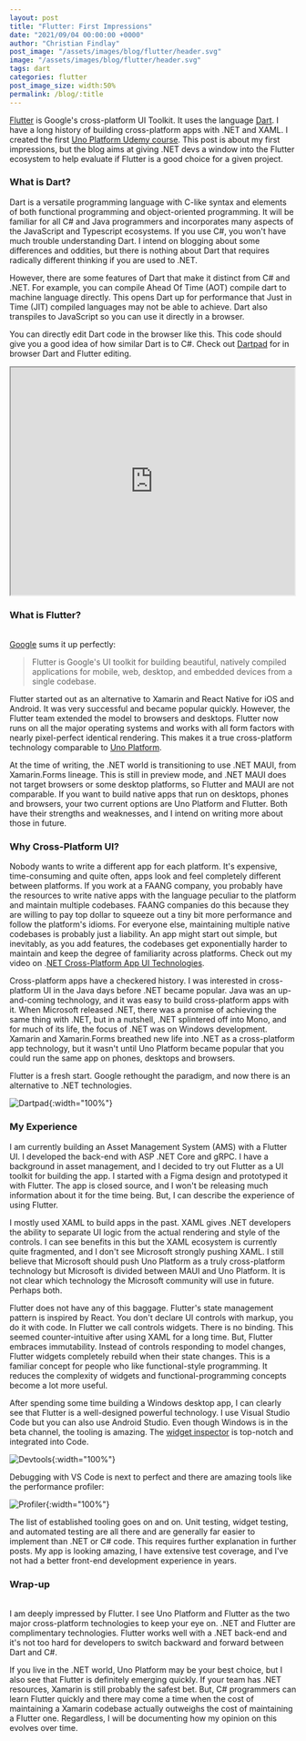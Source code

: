 ```yaml
---
layout: post
title: "Flutter: First Impressions"
date: "2021/09/04 00:00:00 +0000"
author: "Christian Findlay"
post_image: "/assets/images/blog/flutter/header.svg"
image: "/assets/images/blog/flutter/header.svg"
tags: dart
categories: flutter
post_image_size: width:50%
permalink: /blog/:title
---
```


[Flutter](https://flutter.dev/) is Google's cross-platform UI Toolkit. It uses the language [Dart](https://dart.dev/). I have a long history of building cross-platform apps with .NET and XAML. I created the first [Uno Platform Udemy course](https://www.udemy.com/course/introduction-to-uno-platform/?referralCode=C9FE308096EADFB5B661). This post is about my first impressions, but the blog aims at giving .NET devs a window into the Flutter ecosystem to help evaluate if Flutter is a good choice for a given project.

### What is Dart?

Dart is a versatile programming language with C-like syntax and elements of both functional programming and object-oriented programming. It will be familiar for all C# and Java programmers and incorporates many aspects of the JavaScript and Typescript ecosystems. If you use C#, you won't have much trouble understanding Dart. I intend on blogging about some differences and oddities, but there is nothing about Dart that requires radically different thinking if you are used to .NET.

However, there are some features of Dart that make it distinct from C# and .NET. For example, you can compile Ahead Of Time (AOT) compile dart to machine language directly. This opens Dart up for performance that Just in Time (JIT) compiled languages may not be able to achieve. Dart also transpiles to JavaScript so you can use it directly in a browser.

You can directly edit Dart code in the browser like this. This code should give you a good idea of how similar Dart is to C#. Check out [Dartpad](https://dartpad.dev) for in browser Dart and Flutter editing.

<iframe style="width:99%;height:400px;" src="https://dartpad.dev/embed-inline.html?id=df8e2d154e5562f38441cd5aa0b39222&split=70&mode=dart"></iframe>

### What is Flutter?

‍  
[Google](https://dart.dev/) sums it up perfectly:

> Flutter is Google's UI toolkit for building beautiful, natively compiled applications for mobile, web, desktop, and embedded devices from a single codebase.

Flutter started out as an alternative to Xamarin and React Native for iOS and Android. It was very successful and became popular quickly. However, the Flutter team extended the model to browsers and desktops. Flutter now runs on all the major operating systems and works with all form factors with nearly pixel-perfect identical rendering. This makes it a true cross-platform technology comparable to [Uno Platform](https://platform.uno/).

At the time of writing, the .NET world is transitioning to use .NET MAUI, from Xamarin.Forms lineage. This is still in preview mode, and .NET MAUI does not target browsers or some desktop platforms, so Flutter and MAUI are not comparable. If you want to build native apps that run on desktops, phones and browsers, your two current options are Uno Platform and Flutter. Both have their strengths and weaknesses, and I intend on writing more about those in future.

### Why Cross-Platform UI?

Nobody wants to write a different app for each platform. It's expensive, time-consuming and quite often, apps look and feel completely different between platforms. If you work at a FAANG company, you probably have the resources to write native apps with the language peculiar to the platform and maintain multiple codebases. FAANG companies do this because they are willing to pay top dollar to squeeze out a tiny bit more performance and follow the platform's idioms. For everyone else, maintaining multiple native codebases is probably just a liability. An app might start out simple, but inevitably, as you add features, the codebases get exponentially harder to maintain and keep the degree of familiarity across platforms. Check out my video on .[NET Cross-Platform App UI Technologies](https://youtu.be/hzbS0lcQXRk).

Cross-platform apps have a checkered history. I was interested in cross-platform UI in the Java days before .NET became popular. Java was an up-and-coming technology, and it was easy to build cross-platform apps with it. When Microsoft released .NET, there was a promise of achieving the same thing with .NET, but in a nutshell, .NET splintered off into Mono, and for much of its life, the focus of .NET was on Windows development. Xamarin and Xamarin.Forms breathed new life into .NET as a cross-platform app technology, but it wasn't until Uno Platform became popular that you could run the same app on phones, desktops and browsers.

Flutter is a fresh start. Google rethought the paradigm, and now there is an alternative to .NET technologies.

‍![Dartpad](/assets/images/firstimpressions/dartpad.png){:width="100%"}

### My Experience

I am currently building an Asset Management System (AMS) with a Flutter UI. I developed the back-end with ASP .NET Core and gRPC. I have a background in asset management, and I decided to try out Flutter as a UI toolkit for building the app. I started with a Figma design and prototyped it with Flutter. The app is closed source, and I won't be releasing much information about it for the time being. But, I can describe the experience of using Flutter.

I mostly used XAML to build apps in the past. XAML gives .NET developers the ability to separate UI logic from the actual rendering and style of the controls. I can see benefits in this but the XAML ecosystem is currently quite fragmented, and I don't see Microsoft strongly pushing XAML. I still believe that Microsoft should push Uno Platform as a truly cross-platform technology but Microsoft is divided between MAUI and Uno Platform. It is not clear which technology the Microsoft community will use in future. Perhaps both.

Flutter does not have any of this baggage. Flutter's state management pattern is inspired by React. You don't declare UI controls with markup, you do it with code. In Flutter we call controls widgets. There is no binding. This seemed counter-intuitive after using XAML for a long time. But, Flutter embraces immutability. Instead of controls responding to model changes, Flutter widgets completely rebuild when their state changes. This is a familiar concept for people who like functional-style programming. It reduces the complexity of widgets and functional-programming concepts become a lot more useful.

After spending some time building a Windows desktop app, I can clearly see that Flutter is a well-designed powerful technology. I use Visual Studio Code but you can also use Android Studio. Even though Windows is in the beta channel, the tooling is amazing. The [widget inspector](https://flutter.dev/docs/development/tools/devtools/inspector) is top-notch and integrated into Code.

‍![Devtools](/assets/images/firstimpressions/devtools.png){:width="100%"}

Debugging with VS Code is next to perfect and there are amazing tools like the performance profiler:

‍![Profiler](/assets/images/firstimpressions/profiler.png){:width="100%"}


The list of established tooling goes on and on. Unit testing, widget testing, and automated testing are all there and are generally far easier to implement than .NET or C# code. This requires further explanation in further posts. My app is looking amazing, I have extensive test coverage, and I've not had a better front-end development experience in years.

### Wrap-up

‍  
I am deeply impressed by Flutter. I see Uno Platform and Flutter as the two major cross-platform technologies to keep your eye on. .NET and Flutter are complimentary technologies. Flutter works well with a .NET back-end and it's not too hard for developers to switch backward and forward between Dart and C#.

If you live in the .NET world, Uno Platform may be your best choice, but I also see that Flutter is definitely emerging quickly. If your team has .NET resources, Xamarin is still probably the safest bet. But, C# programmers can learn Flutter quickly and there may come a time when the cost of maintaining a Xamarin codebase actually outweighs the cost of maintaining a Flutter one. Regardless, I will be documenting how my opinion on this evolves over time.